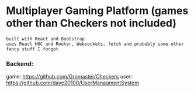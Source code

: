 # Multiplayer Gaming Platform (games other than Checkers not included)

    built with React and Bootstrap
    uses React HOC and Router, Websockets, fetch and probably some other fancy stuff I forgot

### Backend:

game: <https://github.com/Gromaster/Checkers>
user: <https://github.com/dave20100/UserManagmentSystem>
